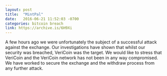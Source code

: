 ```yaml
---
layout: post
title:  "MintPal"
date:   2016-06-21 11:52:03 -0700
categories: bitcoin breach
link: https://archive.is/6H9Xi
---
```

A few hours ago we were unfortunately the subject of a successful attack against the exchange. Our investigations have shown that whilst our security was breached, VeriCoin was the target. We would like to stress that VeriCoin and the VeriCoin network has not been in any way compromised. We have worked to secure the exchange and the withdraw process from any further attack.
